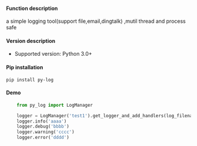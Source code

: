 #### Function description
a simple logging tool(support file,email,dingtalk) ,mutil thread and process safe

#### Version description
* Supported version: Python 3.0+

#### Pip installation
```shell
pip install py-log
```

#### Demo
```python
    from py_log import LogManager

    logger = LogManager('test1').get_logger_and_add_handlers(log_filename='test1.log')
    logger.info('aaaa')
    logger.debug('bbbb')
    logger.warning('cccc')
    logger.error('dddd')
```